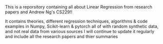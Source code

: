 This is a reporsitory containing all about Linear Regression from research papers and Andrew Ng's CS229!!

It contains theories, different regression techniques, algorithms & code examples in Numpy, Scikit-learn & pytorch all of with random synthetic data, and not real data from various sources
I will continue to update it regularly and include all the research papers and thier summaries
